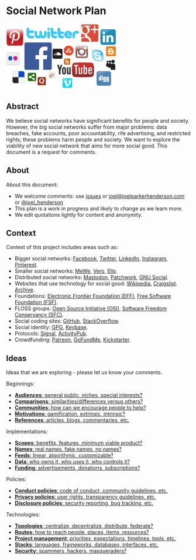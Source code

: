 # Social Network Plan

<img src="README.png" width="300" height="180" alt="Social network icons">


## Abstract

We believe social networks have significant benefits for people and society. However, the big social networks suffer from major problems: data breaches, fake accounts, poor accountability, rife advertising, and restricted rights; these problems harm people and society. We want to explore the viability of new social network that aims for more social good. This document is a request for comments.


## About

About this document:

* We welcome comments: use [issues](https://github.com/joelparkerhenderson/social_network_plan/issues) or joel@joelparkerhenderson.com or [@joel_henderson](https://twitter.com/joel_henderson)
* This plan is a work in progress and likely to change as we learn more.
* We edit quotations lightly for content and anonymity.


## Context

Context of this project includes areas such as:
* Bigger social networks: 
[Facebook](https://facebook.com),
[Twitter](https://twitter.com),
[LinkedIn](https://linkedin.com),
[Instagram](https://instagram.com),
[Pinterest](https://pinterest.com).
* Smaller social networks:
[MeWe](https://mewe.com), 
[Vero](https://www.vero.co/), 
[Ello](https://ello.co/).
* Distributed social networks:
[Mastodon](https://mastodon.social),
[Patchwork](https://github.com/ssbc/patchwork),
[GNU Social](https://gnu.io/).
* Websites that use technology for social good:
[Wikipedia](https://wikipedia.org),
[Craigslist](https://craigslist.org).
[Archive](https://archive.org).
* Foundations:
[Electronic Frontier Foundation (EFF)](http://eff.org/),
[Free Software Foundation (FSF)](http://fsf.org).
* FLOSS groups:
[Open Source Initiative (OSI)](http://opensource.org/),
[Software Freedom Conservancy (SFC)](https://sfconservancy.org/).
* Social coding sites:
[GitHub](https://github.com),
[StackOverflow](https://stackoverflow.com).
* Social identity:
[GPG](https://www.gnupg.org/),
[Keybase](https://keybase.io).
* Protocols: 
[Signal](https://en.wikipedia.org/wiki/Signal_Protocol),
[ActivityPub](https://en.wikipedia.org/wiki/ActivityPub).
* Crowdfunding: 
[Patreon](https://www.patreon.com), 
[GoFundMe](https://www.gofundme.com/), 
[Kickstarter](https://www.kickstarter.com).


## Ideas

Ideas that we are exploring - please let us know your comments.

Beginnings:

* [**Audiences**: general public, niches, special interests?](docs/ideas/beginnings/audiences.md)
* [**Comparisons**: similarities/differences versus others?](docs/ideas/beginnings/comparisons.md)
* [**Communities**: how can we encourage people to help?](docs/ideas/beginnings/communities.md)
* [**Motivations**: gamification, extrinsic, intrinsic?](docs/ideas/beginnings/motivations.md)
* [**References**: articles, blogs, commentaries, etc.](docs/ideas/beginnings/references.md)

Implementations:

* [**Scopes**: benefits, features, minimum viable product?](docs/ideas/implementations/scopes.md)
* [**Names**: real names, fake names, no names?](docs/ideas/implementations/names.md)
* [**Feeds**: linear, algorithmic, customizable?](docs/ideas/implementations/feeds.md)
* [**Data**: who owns it, who uses it, who controls it?](docs/ideas/implementations/data.md)
* [**Funding**: advertisements, donations, subscriptions?](docs/ideas/implementations/funding.md)

Policies:

* [**Conduct policies**: code of conduct, community guidelines, etc.](docs/ideas/policies/conduct_policies.md)
* [**Privacy policies**: user rights, transparency guidelines, etc.](docs/ideas/policies/privacy_policies.md)
* [**Disclosure policies**: security reporting, bug tracking, etc. ](docs/ideas/policies/disclosure_policies.md)

Technologies:

* [**Topologies**: centralize, decentralize, distribute, federate?](docs/ideas/technologies/topologies.md)
* [**Routes**: how to reach people, places, items, resources?](docs/ideas/technologies/routes.md)
* [**Project management**: priorities, expectations, timelines, tools, etc.](docs/ideas/technologies/projectmanagement.md)
* [**Stacks**: languages, frameworks, databases, interfaces, etc.](docs/ideas/technologies/stacks.md)
* [**Security**: spammers, hackers, masqueraders?](docs/ideas/technologies/security.md)
